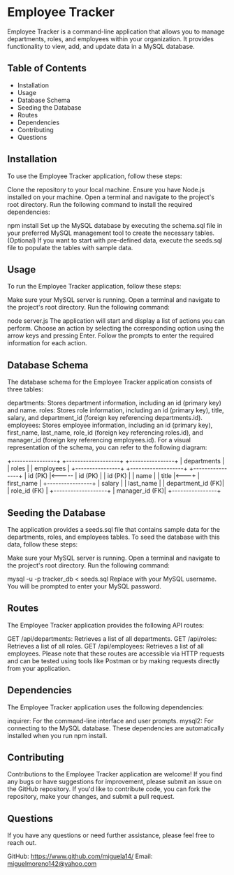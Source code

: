# Employee Tracker

Employee Tracker is a command-line application that allows you to manage departments, roles, and employees within your organization. It provides functionality to view, add, and update data in a MySQL database.

## Table of Contents
- Installation
- Usage
- Database Schema
- Seeding the Database
- Routes
- Dependencies
- Contributing
- Questions

## Installation

To use the Employee Tracker application, follow these steps:

Clone the repository to your local machine.
Ensure you have Node.js installed on your machine.
Open a terminal and navigate to the project's root directory.
Run the following command to install the required dependencies:

npm install
Set up the MySQL database by executing the schema.sql file in your preferred MySQL management tool to create the necessary tables.
(Optional) If you want to start with pre-defined data, execute the seeds.sql file to populate the tables with sample data.

## Usage

To run the Employee Tracker application, follow these steps:

Make sure your MySQL server is running.
Open a terminal and navigate to the project's root directory.
Run the following command:

node server.js
The application will start and display a list of actions you can perform.
Choose an action by selecting the corresponding option using the arrow keys and pressing Enter.
Follow the prompts to enter the required information for each action.

## Database Schema

The database schema for the Employee Tracker application consists of three tables:

departments: Stores department information, including an id (primary key) and name.
roles: Stores role information, including an id (primary key), title, salary, and department_id (foreign key referencing departments.id).
employees: Stores employee information, including an id (primary key), first_name, last_name, role_id (foreign key referencing roles.id), and manager_id (foreign key referencing employees.id).
For a visual representation of the schema, you can refer to the following diagram:

+----------------+       +-------------------+       +----------------+
| departments    |       | roles             |       | employees      |
+----------------+       +-------------------+       +----------------+
| id (PK)        |<----- | id (PK)           |       | id (PK)        |
| name           |       | title             |<---+  | first_name     |
+----------------+       | salary            |       | last_name      |
                         | department_id (FK)|       | role_id (FK)   |
                         +-------------------+       | manager_id (FK)|
                                                     +----------------+

## Seeding the Database

The application provides a seeds.sql file that contains sample data for the departments, roles, and employees tables. To seed the database with this data, follow these steps:

Make sure your MySQL server is running.
Open a terminal and navigate to the project's root directory.
Run the following command:

mysql -u <username> -p tracker_db < seeds.sql
Replace <username> with your MySQL username. You will be prompted to enter your MySQL password.

## Routes

The Employee Tracker application provides the following API routes:

GET /api/departments: Retrieves a list of all departments.
GET /api/roles: Retrieves a list of all roles.
GET /api/employees: Retrieves a list of all employees.
Please note that these routes are accessible via HTTP requests and can be tested using tools like Postman or by making requests directly from your application.

## Dependencies

The Employee Tracker application uses the following dependencies:

inquirer: For the command-line interface and user prompts.
mysql2: For connecting to the MySQL database.
These dependencies are automatically installed when you run npm install.

## Contributing

Contributions to the Employee Tracker application are welcome! If you find any bugs or have suggestions for improvement, please submit an issue on the GitHub repository. If you'd like to contribute code, you can fork the repository, make your changes, and submit a pull request.


## Questions

If you have any questions or need further assistance, please feel free to reach out.

GitHub: https://www.github.com/miguela14/
Email: miguelmoreno142@yahoo.com
